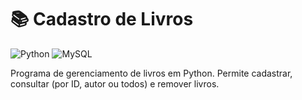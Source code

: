 # 📚 Cadastro de Livros
![Python](https://img.shields.io/badge/Python-blue?style=flat&logo=python&logoColor=white)
![MySQL](https://img.shields.io/badge/MySQL-blue?style=flat&logo=mysql&logoColor=white)

Programa de gerenciamento de livros em Python. Permite cadastrar, consultar (por ID, autor ou todos) e remover livros.
